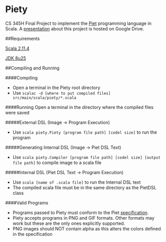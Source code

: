 Piety
=====

CS 345H Final Project to implement the [Piet](http://en.wikipedia.org/wiki/Esoteric_programming_language#Piet) programming language in Scala. A [presentation](https://docs.google.com/presentation/d/1hhwky73h1fhp_I9xM_D9acZCuDa9-0si0MR9dX6ohdk/edit?usp=sharing) about this project is hosted on Google Drive.

##Requirements

[Scala 2.11.4](http://www.scala-lang.org/download/)

[JDK 8u25](http://www.oracle.com/technetwork/java/javase/downloads/jdk8-downloads-2133151.html)

##Compiling and Running

####Compiling
* Open a terminal in the Piety root directory
* Use `scalac -d [where to put compiled files] src/main/scala/piety/*.scala`
 
####Running
Open a terminal in the directory where the compiled files were saved

#####External DSL (Image -> Program Execution)
* Use `scala piety.Piety [program file path] [codel size]` to run the program

#####Generating Internal DSL (Image -> Piet DSL Text)
* Use `scala piety.Compiler [program file path] [codel size] [output file path]` to compile image to a scala file

#####Internal DSL (Piet DSL Text -> Program Execution)
* Use `scala [name of .scala file]` to run the Internal DSL text
* The compiled scala file must be in the same directory as the PietDSL class

####Valid Programs
* Programs passed to Piety must conform to the Piet [specification](http://www.dangermouse.net/esoteric/piet.html).
* Piety accepts programs in PNG and GIF formats. Other formats may work but these are the only ones explicitly supported.
* PNG images should NOT contain alpha as this alters the colors defined in the specification
